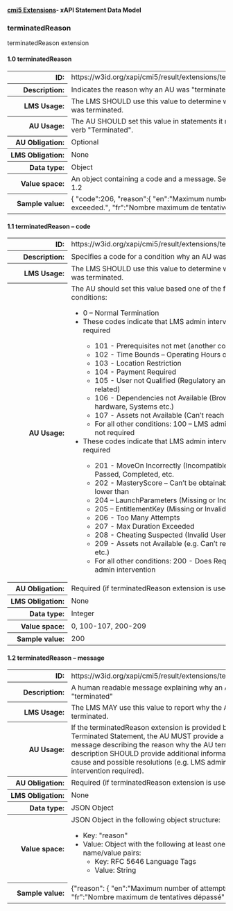 **<a href="/CMI-5_Spec_Current/extensions/index.html">cmi5 Extensions</a>- xAPI Statement Data Model**

### terminatedReason

terminatedReason extension


#### 1.0 terminatedReason

<table>
    <tr><th align="right" nowrap>ID:</th><td>https://w3id.org/xapi/cmi5/result/extensions/terminatedReason</td></tr>
    <tr><th align="right" nowrap>Description:</th><td>Indicates the reason why an AU was "terminated"</td></tr>
    <tr><th align="right" nowrap>LMS Usage:</th><td>The LMS SHOULD use this value to determine why the session was terminated. </td></tr>
    <tr><th align="right" nowrap>AU Usage:</th><td>The AU SHOULD set this value in statements it makes with the verb "Terminated". </td></tr>
    <tr><th align="right" nowrap>AU Obligation:</th><td>Optional</td></tr>
    <tr><th align="right" nowrap>LMS Obligation:</th><td>None</td></tr>
    <tr><th align="right" nowrap>Data type:</th><td>Object</td></tr>
    <tr><th align="right" nowrap>Value space:</th><td>An object containing a code and a message.  See sections 1.1, 1.2</td></tr>
    <tr><th align="right" nowrap>Sample value:</th><td>{ "code":206, "reason":{ "en":"Maximum number of attempts exceeded.", "fr":"Nombre maximum de tentatives dépassé" } }</td></tr>
</table>

#### 1.1 terminatedReason – code  

<table>
    <tr><th align="right" nowrap>ID:</th><td>https://w3id.org/xapi/cmi5/result/extensions/terminatedReason</td></tr>
    <tr><th align="right" nowrap>Description:</th><td>Specifies a code for a condition why an AU was "terminated" </td></tr>
    <tr><th align="right" nowrap>LMS Usage:</th><td>The LMS SHOULD use this value to determine why the session was terminated. </td></tr>
    <tr><th align="right" nowrap>AU Usage:</th><td>The AU should set this value based one of the following conditions:
<ul>
<li>0 – Normal Termination</li>
<li>These codes indicate that LMS admin intervention is not required</li>
<ul>    
<li> 101 - Prerequisites not met (another course)</li>
<li> 102 - Time Bounds – Operating Hours of Business</li>
<li> 103 - Location Restriction</li>
<li> 104 - Payment Required</li>
<li> 105 - User not Qualified (Regulatory and/or user profile related)</li>
<li> 106 - Dependencies not Available (Browser, OS, hardware, Systems etc.)</li>
<li> 107 - Assets not Available (Can’t reach a Video, etc.) </li>
<li> For all other conditions: 100 – LMS admin intervention is not required </li>
</ul>
<li>These codes indicate that LMS admin intervention is required</li> 
<ul>
<li> 201 - MoveOn Incorrectly (Incompatible with AU) – Passed, Completed, etc.</li> 
<li> 202 - MasteryScore – Can’t be obtainable value or lower than </li>
<li> 204 – LaunchParameters (Missing or Incorrect)</li>
<li> 205 – EntitlementKey (Missing or Invalid)</li>
<li> 206 - Too Many Attempts</li>
<li> 207 - Max Duration Exceeded</li>
<li> 208 - Cheating Suspected (Invalid User Behavior)</li>
<li> 209 - Assets not Available (e.g. Can’t reach a Video, etc.)</li>
<li> For all other conditions: 200 - Does Requires LMS admin intervention</li>
</ul>
</ul></td></tr>
    <tr><th align="right" nowrap>AU Obligation:</th><td>Required (if terminatedReason extension is used)</td></tr>
    <tr><th align="right" nowrap>LMS Obligation:</th><td>None</td></tr>
    <tr><th align="right" nowrap>Data type:</th><td>Integer</td></tr>
    <tr><th align="right" nowrap>Value space:</th><td>0, 100-107, 200-209</td></tr>
    <tr><th align="right" nowrap>Sample value:</th><td>200</td></tr>
</table>

#### 1.2 terminatedReason – message  

<table>
    <tr><th align="right" nowrap>ID:</th><td>https://w3id.org/xapi/cmi5/result/extensions/terminatedReason</td></tr>
    <tr><th align="right" nowrap>Description:</th><td>A human readable message explaining why an AU was "terminated" </td></tr>
    <tr><th align="right" nowrap>LMS Usage:</th><td>The LMS MAY use this value to report why the AU session was terminated. </td></tr>
    <tr><th align="right" nowrap>AU Usage:</th><td>If the terminatedReason extension is provided by the AU in a Terminated Statement, the AU MUST provide a human readable message describing the reason why the AU terminated.  The description SHOULD provide additional information about the cause and possible resolutions (e.g. LMS administrator intervention required). 
    </td></tr>
    <tr><th align="right" nowrap>AU Obligation:</th><td>Required (if terminatedReason extension is used)</td></tr>
    <tr><th align="right" nowrap>LMS Obligation:</th><td>None</td></tr>
    <tr><th align="right" nowrap>Data type:</th><td>JSON Object</td></tr>
    <tr><th align="right" nowrap>Value space:</th><td>JSON Object in the following object structure:
        <ul>
<li> Key: "reason"
<li> Value: Object with the following at least one of the following name/value pairs:
    <ul>
    <li> Key: RFC 5646 Language Tags
    <li> Value: String
    </ul></ul>
    </td></tr>
    <tr><th align="right" nowrap>Sample value:</th><td>{"reason":  { "en":"Maximum number of attempts exceeded.", "fr":"Nombre maximum de tentatives dépassé" } }</td></tr>
</table>
